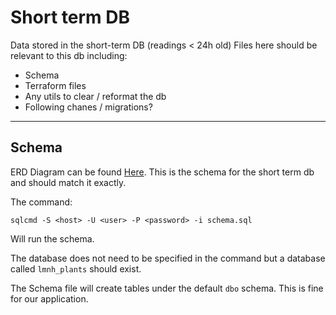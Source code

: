 # Short term DB

Data stored in the short-term DB (readings < 24h old) 
Files here should be relevant to this db including:

- Schema
- Terraform files
- Any  utils to clear / reformat the db
- Following chanes / migrations?

---

## Schema

ERD Diagram can be found [Here](https://drawsql.app/teams/sigma-labs-37/diagrams/lmnh-plants). This is the schema for the short term db and should match it exactly.

The command:

`sqlcmd -S <host> -U <user> -P <password> -i schema.sql`

Will run the schema.

The database does not need to be specified in the command but a database called `lmnh_plants` should exist.

The Schema file will create tables under the default `dbo` schema. This is fine for our application.